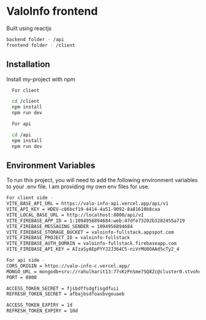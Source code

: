 
# ValoInfo frontend
Built using reactjs

```bash
backend folder - /api
frontend folder - /client
```

## Installation

Install my-project with npm

```bash
  For client

  cd /client
  npm install
  npm run dev
```

```bash
  For api

  cd /api
  npm install
  npm run dev
```

## Environment Variables

To run this project, you will need to add the following environment variables to your .env file. I am providing my own env files for use.

```bash
For client side -
VITE_BASE_API_URL = https://valo-info-api.vercel.app/api/v1
VITE_API_KEY = HDEV-c86bcf19-4414-4a51-9092-8a81610b8caa
VITE_LOCAL_BASE_URL = http://localhost:8000/api/v1
VITE_FIREBASE_APP_ID = 1:1094956894684:web:47dfe73202b3282455a719
VITE_FIREBASE_MESSAGING_SENDER = 1094956894684
VITE_FIREBASE_STORAGE_BUCKET = valoinfo-fullstack.appspot.com
VITE_FIREBASE_PROJECT_ID = valoinfo-fullstack
VITE_FIREBASE_AUTH_DOMAIN = valoinfo-fullstack.firebaseapp.com
VITE_FIREBASE_API_KEY = AIzaSyAEpPYYJ2J364C5-niVrMU8OAAd5cTy2_4

For api side -
CORS_ORIGIN = https://valo-info-c.vercel.app/
MONGO_URL = mongodb+srv://rahulharit13:77sKzPnSme7SQ8Zc@cluster0.stvohut.mongodb.net/?retryWrites=true&w=majority&appName=Cluster0
PORT = 8000

ACCESS_TOKEN_SECRET = fjsbdffsdgfisgdfuii
REFRESH_TOKEN_SECRET = afbajbsdfoasbvgouaeb

ACCESS_TOKEN_EXPIRY = 1d
REFRESH_TOKEN_EXPIRY = 10d
```